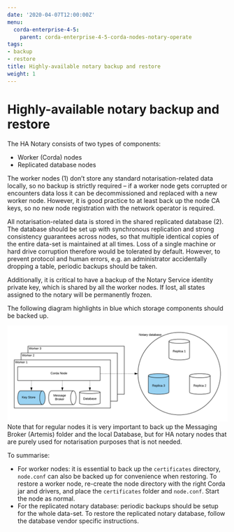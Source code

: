 ```yaml
---
date: '2020-04-07T12:00:00Z'
menu:
  corda-enterprise-4-5:
    parent: corda-enterprise-4-5-corda-nodes-notary-operate
tags:
- backup
- restore
title: Highly-available notary backup and restore
weight: 1
---
```



# Highly-available notary backup and restore

The HA Notary consists of two types of components:


* Worker (Corda) nodes
* Replicated database nodes

The worker nodes (1) don’t store any standard notarisation-related data locally, so no backup is strictly required – if a worker node gets corrupted or encounters data loss it can be decommissioned and replaced with a new worker node. However, it is good practice to at least back up the node CA keys, so no new node registration with the network operator is required.

All notarisation-related data is stored in the shared replicated database (2). The database should be set up with synchronous replication and strong consistency guarantees across nodes, so that multiple identical copies of the entire data-set is maintained at all times.
Loss of a single machine or hard drive corruption therefore would be tolerated by default.
However, to prevent protocol and human errors, e.g. an administrator accidentally dropping a table, periodic backups should be taken.

Additionally, it is critical to have a backup of the Notary Service identity private key, which is shared by all the worker nodes. If lost, all states assigned to the notary will be permanently frozen.

The following diagram highlights in blue which storage components should be backed up.

![storage components](../resources/storage-components.png "storage components")
Note that for regular nodes it is very important to back up the Messaging Broker (Artemis) folder and the local Database, but for HA notary nodes that are purely used for notarisation purposes that is not needed.

To summarise:


* For worker nodes: it is essential to back up the `certificates` directory, `node.conf` can also be backed up for convenience when restoring. To restore a worker node, re-create the node directory with the right Corda jar and drivers, and place the `certificates` folder and `node.conf`. Start the node as normal.
* For the replicated notary database: periodic backups should be setup for the whole data-set. To restore the replicated notary database, follow the database vendor specific instructions.

